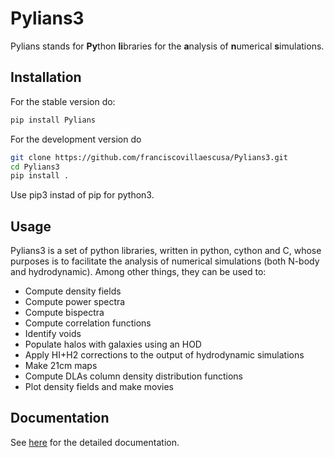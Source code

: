# Pylians3

Pylians stands for **Py**thon **li**braries for the **a**nalysis of **n**umerical **s**imulations. 

## Installation

For the stable version do:

``` sh
pip install Pylians
```

For the development version do

```sh 
git clone https://github.com/franciscovillaescusa/Pylians3.git
cd Pylians3
pip install .
```

Use pip3 instad of pip for python3.


## Usage

Pylians3 is a set of python libraries, written in python, cython and C, whose purposes is to facilitate the analysis of numerical simulations (both N-body and hydrodynamic). Among other things, they can be used to:

-   Compute density fields
-   Compute power spectra
-   Compute bispectra
-   Compute correlation functions
-   Identify voids
-   Populate halos with galaxies using an HOD
-   Apply HI+H2 corrections to the output of hydrodynamic simulations
-   Make 21cm maps
-   Compute DLAs column density distribution functions
-   Plot density fields and make movies

## Documentation 

See [here](https://pylians3.readthedocs.io/en/master/) for the detailed documentation. 
